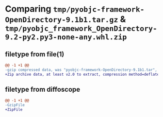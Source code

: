 # Comparing `tmp/pyobjc-framework-OpenDirectory-9.1b1.tar.gz` & `tmp/pyobjc_framework_OpenDirectory-9.2-py2.py3-none-any.whl.zip`

## filetype from file(1)

```diff
@@ -1 +1 @@
-gzip compressed data, was "pyobjc-framework-OpenDirectory-9.1b1.tar", last modified: Sun Mar 26 11:32:59 2023, max compression
+Zip archive data, at least v2.0 to extract, compression method=deflate
```

## filetype from diffoscope

```diff
@@ -1 +1 @@
-GzipFile
+ZipFile
```

